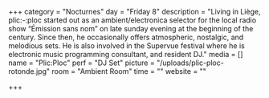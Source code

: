 +++
category = "Nocturnes"
day = "Friday 8"
description = "Living in Liège, plic:-:ploc started out as an ambient/electronica selector for the local radio show “Émission sans  nom” on late sunday evening at the beginning of the century. Since then, he occasionally offers atmospheric, nostalgic, and melodious sets. He is also involved in the Supervue festival where he is electronic music  programming consultant, and resident DJ."
media = []
name = "Plic:Ploc"
perf = "DJ Set"
picture = "/uploads/plic-ploc-rotonde.jpg"
room = "Ambient Room"
time = ""
website = ""

+++
